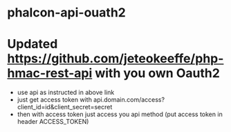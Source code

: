 phalcon-api-ouath2
==================

Updated https://github.com/jeteokeeffe/php-hmac-rest-api with you own Oauth2
=======

- use api as instructed in above link
- just get access token with api.domain.com/access?client_id=id&client_secret=secret
- then with access token just access you api method (put access token in header ACCESS_TOKEN)